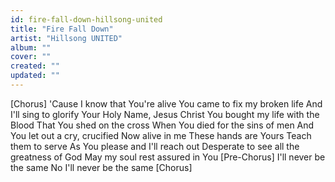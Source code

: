 ```yaml
---
id: fire-fall-down-hillsong-united
title: "Fire Fall Down"
artist: "Hillsong UNITED"
album: ""
cover: ""
created: ""
updated: ""
---
```


[Chorus]
'Cause I know that You're alive
You came to fix my broken life
And I'll sing to glorify
Your Holy Name, Jesus Christ
You bought my life with the Blood
That You shed on the cross
When You died for the sins of men
And You let out a cry, crucified
Now alive in me
These hands are Yours
Teach them to serve
As You please and I'll reach out
Desperate to see all the greatness of God
May my soul rest assured in You
[Pre-Chorus]
I'll never be the same
No I'll never be the same
[Chorus]